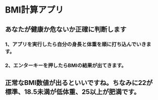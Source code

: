 # BMI計算アプリ
## あなたが健康か危ないか正確に判断します
### 1、アプリを実行したら自分の身長と体重を順に打ち込んでいきます。
### 2、エンターキーを押したらBMIの結果が出てきます。
## 正常なBMI数値が出るといいですね。ちなみに22が標準、18.5未満が低体重、25以上が肥満です。
